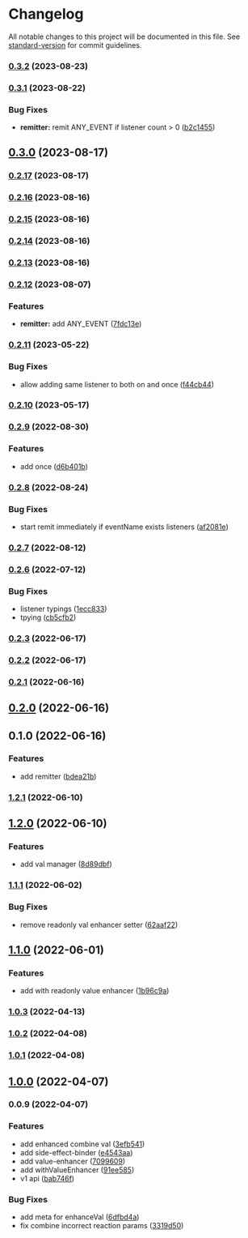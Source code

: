 # Changelog

All notable changes to this project will be documented in this file. See [standard-version](https://github.com/conventional-changelog/standard-version) for commit guidelines.

### [0.3.2](https://github.com/crimx/remitter/compare/v0.3.1...v0.3.2) (2023-08-23)

### [0.3.1](https://github.com/crimx/remitter/compare/v0.3.0...v0.3.1) (2023-08-22)


### Bug Fixes

* **remitter:** remit ANY_EVENT if listener count > 0 ([b2c1455](https://github.com/crimx/remitter/commit/b2c145570a6208c55eaaa9850c6273e5b13183bb))

## [0.3.0](https://github.com/crimx/remitter/compare/v0.2.17...v0.3.0) (2023-08-17)

### [0.2.17](https://github.com/crimx/remitter/compare/v0.2.16...v0.2.17) (2023-08-17)

### [0.2.16](https://github.com/crimx/remitter/compare/v0.2.15...v0.2.16) (2023-08-16)

### [0.2.15](https://github.com/crimx/remitter/compare/v0.2.14...v0.2.15) (2023-08-16)

### [0.2.14](https://github.com/crimx/remitter/compare/v0.2.13...v0.2.14) (2023-08-16)

### [0.2.13](https://github.com/crimx/remitter/compare/v0.2.12...v0.2.13) (2023-08-16)

### [0.2.12](https://github.com/crimx/remitter/compare/v0.2.11...v0.2.12) (2023-08-07)


### Features

* **remitter:** add ANY_EVENT ([7fdc13e](https://github.com/crimx/remitter/commit/7fdc13eeae637bea3fdfbca5996e26040671ef78))

### [0.2.11](https://github.com/crimx/remitter/compare/v0.2.10...v0.2.11) (2023-05-22)


### Bug Fixes

* allow adding same listener to both on and once ([f44cb44](https://github.com/crimx/remitter/commit/f44cb44e0b846bfb563dd19ccf9fae6d4cb4ac8f))

### [0.2.10](https://github.com/crimx/remitter/compare/v0.2.9...v0.2.10) (2023-05-17)

### [0.2.9](https://github.com/crimx/remitter/compare/v0.2.8...v0.2.9) (2022-08-30)


### Features

* add once ([d6b401b](https://github.com/crimx/remitter/commit/d6b401b5488d3765b1167cf41cebe32bf79c956d))

### [0.2.8](https://github.com/crimx/remitter/compare/v0.2.7...v0.2.8) (2022-08-24)


### Bug Fixes

* start remit immediately if eventName exists listeners ([af2081e](https://github.com/crimx/remitter/commit/af2081ea1a7298c324973c33bd4467af6e0cdc5c))

### [0.2.7](https://github.com/crimx/remitter/compare/v0.2.6...v0.2.7) (2022-08-12)

### [0.2.6](https://github.com/crimx/remitter/compare/v0.2.3...v0.2.6) (2022-07-12)


### Bug Fixes

* listener typings ([1ecc833](https://github.com/crimx/remitter/commit/1ecc833c648d12b610e66e2f81c72adbf17fad52))
* tpying ([cb5cfb2](https://github.com/crimx/remitter/commit/cb5cfb2387a548f8d2015560e9b98016cdc3c18e))

### [0.2.3](https://github.com/crimx/remitter/compare/v0.2.2...v0.2.3) (2022-06-17)

### [0.2.2](https://github.com/crimx/remitter/compare/v0.2.1...v0.2.2) (2022-06-17)

### [0.2.1](https://github.com/crimx/remitter/compare/v0.2.0...v0.2.1) (2022-06-16)

## [0.2.0](https://github.com/crimx/remitter/compare/v0.1.0...v0.2.0) (2022-06-16)

## 0.1.0 (2022-06-16)


### Features

* add remitter ([bdea21b](https://github.com/crimx/remitter/commit/bdea21b3d29d29570d6f2790d91649d47e950691))

### [1.2.1](https://github.com/crimx/value-enhancer/compare/v1.2.0...v1.2.1) (2022-06-10)

## [1.2.0](https://github.com/crimx/value-enhancer/compare/v1.1.1...v1.2.0) (2022-06-10)


### Features

* add val manager ([8d89dbf](https://github.com/crimx/value-enhancer/commit/8d89dbfc0f364c14486bc52bd9823e89b96dc81e))

### [1.1.1](https://github.com/crimx/value-enhancer/compare/v1.1.0...v1.1.1) (2022-06-02)


### Bug Fixes

* remove readonly val enhancer setter ([62aaf22](https://github.com/crimx/value-enhancer/commit/62aaf22fd099c1234d6de32c2692e837f16b9e5a))

## [1.1.0](https://github.com/crimx/value-enhancer/compare/v1.0.3...v1.1.0) (2022-06-01)


### Features

* add with readonly value enhancer ([1b96c9a](https://github.com/crimx/value-enhancer/commit/1b96c9abcc8b98a29c9c39af5044f5dfbc392722))

### [1.0.3](https://github.com/crimx/value-enhancer/compare/v1.0.2...v1.0.3) (2022-04-13)

### [1.0.2](https://github.com/crimx/value-enhancer/compare/v1.0.1...v1.0.2) (2022-04-08)

### [1.0.1](https://github.com/crimx/value-enhancer/compare/v1.0.0...v1.0.1) (2022-04-08)

## [1.0.0](https://github.com/crimx/value-enhancer/compare/v0.0.9...v1.0.0) (2022-04-07)

### 0.0.9 (2022-04-07)


### Features

* add enhanced combine val ([3efb541](https://github.com/crimx/value-enhancer/commit/3efb541597115eabcc99fe460fe291153e6b9599))
* add side-effect-binder ([e4543aa](https://github.com/crimx/value-enhancer/commit/e4543aa75f10f849aa084ca98a61c5eaa089466c))
* add value-enhancer ([7099609](https://github.com/crimx/value-enhancer/commit/70996096c3ef9bcce05d2c9edfbe738aedcebf4f))
* add withValueEnhancer ([91ee585](https://github.com/crimx/value-enhancer/commit/91ee585a3d6e336d75b1cb1dd4634facb7386396))
* v1 api ([bab746f](https://github.com/crimx/value-enhancer/commit/bab746f5a50b5389db3b1126293e5c24fc40d1ea))


### Bug Fixes

* add meta for enhanceVal ([6dfbd4a](https://github.com/crimx/value-enhancer/commit/6dfbd4ade54e9ed71de306136a9dbb87614f3aff))
* fix combine incorrect reaction params ([3319d50](https://github.com/crimx/value-enhancer/commit/3319d50f2de3eb8e9a50fd3891281256a751a17e))
